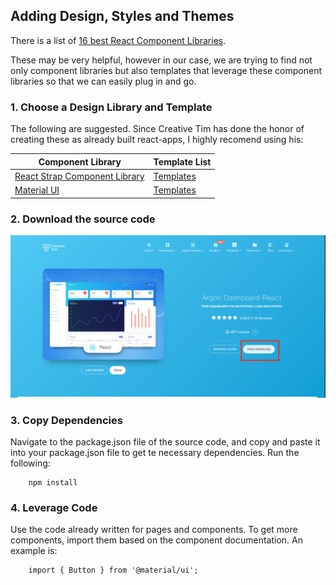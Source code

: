## Adding Design, Styles and Themes

There is a list of [16 best React Component Libraries](https://technostacks.com/blog/react-component-libraries). 

These may be very helpful, however in our case, we are trying to find not only component libraries but also templates that leverage these component libraries so that we can easily plug in and go.

### 1. Choose a Design Library and Template

The following are suggested. Since Creative Tim has done the honor of creating these as already built react-apps, I highly recomend using his:


| Component Library | Template List   |
| ----------------- | ----------- |
| [React Strap Component Library](https://www.creative-tim.com/templates/react)            | [Templates](https://www.creative-tim.com/templates/react)       |
| [Material UI](https://mui.com/getting-started/usage/)         | [Templates](https://material-ui.com/store/)        |



### 2. Download the source code

![Creative Tim's example](images/DOWNLOAD.png)

### 3. Copy Dependencies

Navigate to the package.json file of the source code, and copy and paste it into your package.json file to get te necessary dependencies. Run the following:

        npm install

### 4. Leverage Code

Use the code already written for pages and components. To get more components, import them based on the component documentation. An example is:

        import { Button } from '@material/ui';